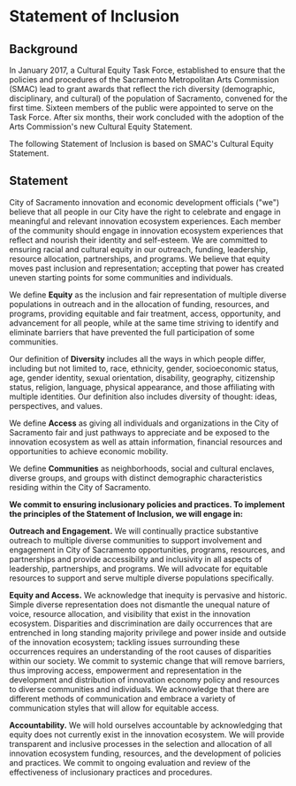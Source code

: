 # Statement of Inclusion

## Background

In January 2017, a Cultural Equity Task Force, established to ensure that the policies and procedures of the Sacramento Metropolitan Arts Commission (SMAC) lead to grant awards that reflect the rich diversity (demographic, disciplinary, and cultural) of the population of Sacramento, convened for the first time. Sixteen members of the public were appointed to serve on the Task Force. After six months, their work concluded with the adoption of the Arts Commission's new Cultural Equity Statement.

The following Statement of Inclusion is based on SMAC's Cultural Equity Statement.

## Statement

City of Sacramento innovation and economic development officials ("we") believe that all people in our City have the right to celebrate and engage in meaningful and relevant innovation ecosystem experiences. Each member of the community should engage in innovation ecosystem experiences that reflect and nourish their identity and self-esteem. We are committed to ensuring racial and cultural equity in our outreach, funding, leadership, resource allocation, partnerships, and programs. We believe that equity moves past inclusion and representation; accepting that power has created uneven starting points for some communities and individuals.

We define **Equity** as the inclusion and fair representation of multiple diverse populations in outreach and in the allocation of funding, resources, and programs, providing equitable and fair treatment, access, opportunity, and advancement for all people, while at the same time striving to identify and eliminate barriers that have prevented the full participation of some communities.

Our definition of **Diversity** includes all the ways in which people differ, including but not limited to, race, ethnicity, gender, socioeconomic status, age, gender identity, sexual orientation, disability, geography, citizenship status, religion, language, physical appearance, and those affiliating with multiple identities. Our definition also includes diversity of thought: ideas, perspectives, and values.

We define **Access** as giving all individuals and organizations in the City of Sacramento fair and just pathways to appreciate and be exposed to the innovation ecosystem as well as attain information, financial resources and opportunities to achieve economic mobility.

We define **Communities** as neighborhoods, social and cultural enclaves, diverse groups, and groups with distinct demographic characteristics residing within the City of Sacramento.

**We commit to ensuring inclusionary policies and practices. To implement the principles of the Statement of Inclusion, we will engage in:**

**Outreach and Engagement.** We will continually practice substantive outreach to multiple diverse communities to support involvement and engagement in City of Sacramento opportunities, programs, resources, and partnerships and provide accessibility and inclusivity in all aspects of leadership, partnerships, and programs. We will advocate for equitable resources to support and serve multiple diverse populations specifically.

**Equity and Access.** We acknowledge that inequity is pervasive and historic. Simple diverse representation does not dismantle the unequal nature of voice, resource allocation, and visibility that exist in the innovation ecosystem. Disparities and discrimination are daily occurrences that are entrenched in long standing majority privilege and power inside and outside of the innovation ecosystem; tackling issues surrounding these occurrences requires an understanding of the root causes of disparities within our society. We commit to systemic change that will remove barriers, thus improving access, empowerment and representation in the development and distribution of innovation economy policy and resources to diverse communities and individuals. We acknowledge that there are different methods of communication and embrace a variety of communication styles that will allow for equitable access.

**Accountability.** We will hold ourselves accountable by acknowledging that equity does not currently exist in the innovation ecosystem. We will provide transparent and inclusive processes in the selection and allocation of all innovation ecosystem funding, resources, and the development of policies and practices. We commit to ongoing evaluation and review of the effectiveness of inclusionary practices and procedures.
